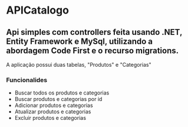 # APICatalogo

<h2>Api simples com controllers feita usando .NET, Entity Framework e MySql, utilizando a abordagem Code First e o recurso migrations.</h2>
<p>A aplicação possui duas tabelas, "Produtos" e "Categorias"</p>

<h3>Funcionalides</h3>
<ul>
  <li>Buscar todos os produtos e categorias</li>
  <li>Buscar produtos e categorias por id</li>
  <li>Adicionar produtos e categorias</li>
  <li>Atualizar produtos e categorias</li>
  <li>Excluir produtos e categorias</li>
</ul>
